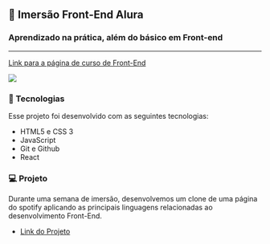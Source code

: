 <h2>🤿  Imersão Front-End Alura</h2>
<h3>Aprendizado na prática, além do básico em Front-end</h3>
<hr>

<p><a href="https://www.alura.com.br/escola-front-end" target="_blank">Link para a página de curso de Front-End</a></p>

<img src="https://leandro-pontes.github.io/clone-spotify/capa-curso.jpg">

<h3>🚀 Tecnologias</h3>
<p>Esse projeto foi desenvolvido com as seguintes tecnologias:</p>

<ul>
  <li>HTML5 e CSS 3</li>
  <li>JavaScript</li>
  <li>Git e Github</li>
  <li>React</li>
</ul>



<h3>💻 Projeto</h3>
<p>Durante uma semana de imersão, desenvolvemos um clone de uma página do spotify aplicando as principais linguagens relacionadas ao desenvolvimento Front-End.</p>

<ul>
  <li><a href="https://leandro-pontes.github.io/clone-spotify/projeto">Link do Projeto</a></li>
</ul>

